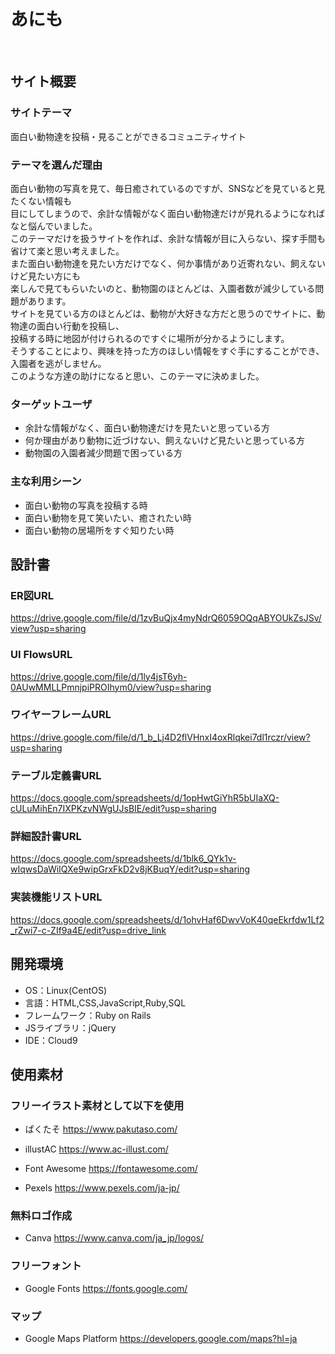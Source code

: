 # あにも
​
## サイト概要
### サイトテーマ
<!--何を『目的』とし、どのような『分類』なのかを簡潔に書く-->
 面白い動物達を投稿・見ることができるコミュニティサイト
 
### テーマを選んだ理由
<!--なぜこのようなテーマにしたかを説明する-->
面白い動物の写真を見て、毎日癒されているのですが、SNSなどを見ていると見たくない情報も<br>
目にしてしまうので、余計な情報がなく面白い動物達だけが見れるようになればなと悩んでいました。<br>
このテーマだけを扱うサイトを作れば、余計な情報が目に入らない、探す手間も省けて楽と思い考えました。<br>
また面白い動物達を見たい方だけでなく、何か事情があり近寄れない、飼えないけど見たい方にも<br>
楽しんで見てもらいたいのと、動物園のほとんどは、入園者数が減少している問題があります。<br>
サイトを見ている方のほとんどは、動物が大好きな方だと思うのでサイトに、動物達の面白い行動を投稿し、<br>
投稿する時に地図が付けられるのですぐに場所が分かるようにします。<br>
そうすることにより、興味を持った方のほしい情報をすぐ手にすることができ、入園者を逃がしません。<br>
このような方達の助けになると思い、このテーマに決めました。

### ターゲットユーザ
<!--誰に使ってもらうかを具体的に記載する-->
- 余計な情報がなく、面白い動物達だけを見たいと思っている方
- 何か理由があり動物に近づけない、飼えないけど見たいと思っている方
- 動物園の入園者減少問題で困っている方

### 主な利用シーン
<!--どのような時に使うのかの状況を記載すること-->
- 面白い動物の写真を投稿する時
- 面白い動物を見て笑いたい、癒されたい時
- 面白い動物の居場所をすぐ知りたい時

## 設計書
<!--テーマを設定・提出する時点では不要です-->
### ER図URL
https://drive.google.com/file/d/1zvBuQjx4myNdrQ6059OQqABYOUkZsJSv/view?usp=sharing

### UI FlowsURL
https://drive.google.com/file/d/1ly4jsT6yh-0AUwMMLLPmnjpiPROIhym0/view?usp=sharing

### ワイヤーフレームURL
https://drive.google.com/file/d/1_b_Lj4D2flVHnxI4oxRlqkei7dl1rczr/view?usp=sharing

### テーブル定義書URL
https://docs.google.com/spreadsheets/d/1opHwtGiYhR5bUIaXQ-cULuMihEn7IXPKzvNWgUJsBIE/edit?usp=sharing

### 詳細設計書URL
https://docs.google.com/spreadsheets/d/1blk6_QYk1v-wIqwsDaWiIQXe9wipGrxFkD2v8jKBuqY/edit?usp=sharing

### 実装機能リストURL
https://docs.google.com/spreadsheets/d/1ohvHaf6DwvVoK40qeEkrfdw1Lf2_rZwi7-c-ZIf9a4E/edit?usp=drive_link
​
## 開発環境
- OS：Linux(CentOS)
- 言語：HTML,CSS,JavaScript,Ruby,SQL
- フレームワーク：Ruby on Rails
- JSライブラリ：jQuery
- IDE：Cloud9
​
## 使用素材

### フリーイラスト素材として以下を使用
- ぱくたそ 
https://www.pakutaso.com/

- illustAC
https://www.ac-illust.com/

- Font Awesome
https://fontawesome.com/

- Pexels
https://www.pexels.com/ja-jp/

### 無料ロゴ作成
- Canva
https://www.canva.com/ja_jp/logos/

### フリーフォント
- Google Fonts
https://fonts.google.com/

### マップ
- Google Maps Platform
https://developers.google.com/maps?hl=ja